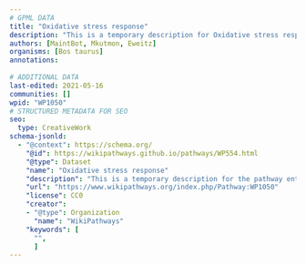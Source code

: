 ```yaml
---
# GPML DATA
title: "Oxidative stress response"
description: "This is a temporary description for Oxidative stress response"
authors: [MaintBot, Mkutmon, Eweitz]
organisms: [Bos taurus]
annotations:
  
# ADDITIONAL DATA
last-edited: 2021-05-16
communities: []
wpid: "WP1050"
# STRUCTURED METADATA FOR SEO
seo:
  type: CreativeWork
schema-jsonld:
  - "@context": https://schema.org/
    "@id": https://wikipathways.github.io/pathways/WP554.html
    "@type": Dataset
    "name": "Oxidative stress response"
    "description": "This is a temporary description for the pathway entitled: Oxidative stress response"
    "url": "https://www.wikipathways.org/index.php/Pathway:WP1050"
    "license": CC0
    "creator":
    - "@type": Organization
      "name": "WikiPathways"
    "keywords": [
      "",
      ]
---
```

